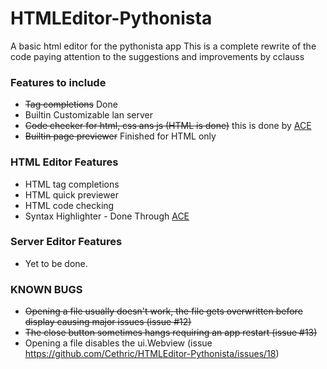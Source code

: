 # HTMLEditor-Pythonista
A basic html editor for the pythonista app
This is a complete rewrite of the code paying attention to the suggestions and improvements by cclauss

### Features to include
+ ~~Tag completions~~ Done
+ Builtin Customizable lan server
+ ~~Code checker for html, css ans js (HTML is done)~~ this is done by [ACE][0]
+ ~~Builtin page previewer~~ Finished for HTML only

### HTML Editor Features
+ HTML tag completions
+ HTML quick previewer
+ HTML code checking
+ Syntax Highlighter - Done Through [ACE][0]


### Server Editor Features
+ Yet to be done.


### KNOWN BUGS
+ ~~Opening a file usually doesn't work, the file gets overwritten before display causing major issues (issue #12)~~
+ ~~The close button sometimes hangs requiring an app restart (issue #13)~~
+ Opening a file disables the ui.Webview (issue https://github.com/Cethric/HTMLEditor-Pythonista/issues/18)

[0]:http://ace.c9.io/#nav=about
